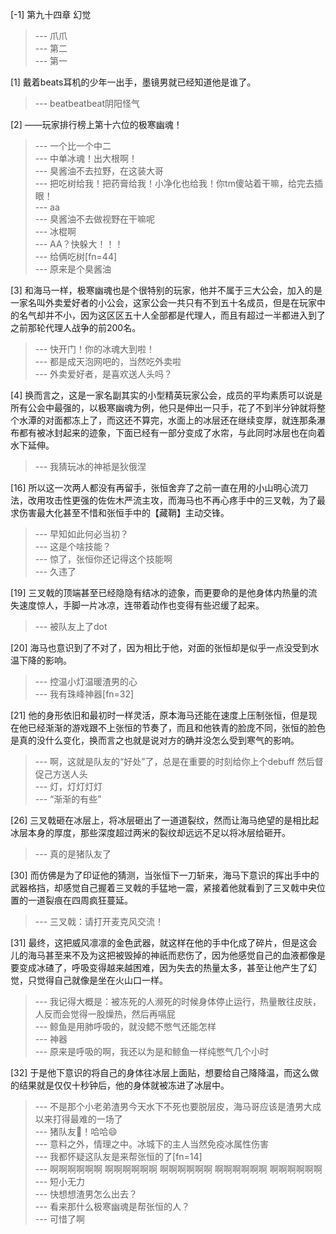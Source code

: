 
[-1] 第九十四章 幻觉
>--- 爪爪<br>
>--- 第二<br>
>--- 第一<br>

[1] 戴着beats耳机的少年一出手，墨镜男就已经知道他是谁了。
>--- beatbeatbeat阴阳怪气<br>

[2] ——玩家排行榜上第十六位的极寒幽魂！
>--- 一个比一个中二<br>
>--- 中单冰魂！出大根啊！<br>
>--- 臭酱油不去拉野，在这装大哥<br>
>--- 把吃树给我！把药膏给我！小净化也给我！你tm傻站着干嘛，给完去插眼！<br>
>--- aa<br>
>--- 臭酱油不去做视野在干嘛呢<br>
>--- 冰棍啊<br>
>--- AA？快躲大！！！<br>
>--- 给俩吃树[fn=44]<br>
>--- 原来是个臭酱油<br>

[3] 和海马一样，极寒幽魂也是个很特别的玩家，他并不属于三大公会，加入的是一家名叫外卖爱好者的小公会，这家公会一共只有不到五十名成员，但是在玩家中的名气却并不小，因为这区区五十人全部都是代理人，而且有超过一半都进入到了之前那轮代理人战争的前200名。
>--- 快开门！你的冰魂大到啦！<br>
>--- 都是成天泡网吧的，当然吃外卖啦<br>
>--- 外卖爱好者，是喜欢送人头吗？<br>

[4] 换而言之，这是一家名副其实的小型精英玩家公会，成员的平均素质可以说是所有公会中最强的，以极寒幽魂为例，他只是伸出一只手，花了不到半分钟就将整个水潭的对面都冻上了，而这还不算完，水面上的冰层还在继续变厚，就连那条瀑布都有被冰封起来的迹象，下面已经有一部分变成了水帘，与此同时冰层也在向着水下延伸。
>--- 我猜玩冰的神袛是狄俄涅<br>

[16] 所以这一次两人都没有再留手，张恒舍弃了之前一直在用的小山明心流刀法，改用攻击性更强的佐佐木严流主攻，而海马也不再心疼手中的三叉戟，为了最求伤害最大化甚至不惜和张恒手中的【藏鞘】主动交锋。
>--- 早知如此何必当初？<br>
>--- 这是个啥技能？<br>
>--- 惊了，张恒你还记得这个技能啊<br>
>--- 久违了<br>

[19] 三叉戟的顶端甚至已经隐隐有结冰的迹象，而更要命的是他身体内热量的流失速度惊人，手脚一片冰凉，连带着动作也变得有些迟缓了起来。
>--- 被队友上了dot<br>

[20] 海马也意识到了不对了，因为相比于他，对面的张恒却是似乎一点没受到水温下降的影响。
>--- 控温小灯温暖渣男的心<br>
>--- 我有珠峰神器[fn=32]<br>

[21] 他的身形依旧和最初时一样灵活，原本海马还能在速度上压制张恒，但是现在他已经渐渐的游戏跟不上张恒的节奏了，而且和他铁青的脸庞不同，张恒的脸色是真的没什么变化，换而言之也就是说对方的确并没怎么受到寒气的影响。
>--- 啊，这就是队友的“好处”了，总是在重要的时刻给你上个debuff 然后督促己方送人头<br>
>--- 灯，灯灯灯灯<br>
>--- “渐渐的有些”<br>

[26] 三叉戟砸在冰层上，将冰层砸出了一道道裂纹，然而让海马绝望的是相比起冰层本身的厚度，那些深度超过两米的裂纹却远远不足以将冰层给砸开。
>--- 真的是猪队友了<br>

[30] 而仿佛是为了印证他的猜测，当张恒下一刀斩来，海马下意识的挥出手中的武器格挡，却感觉自己握着三叉戟的手猛地一震，紧接着他就看到了三叉戟中央位置的一道裂痕在四周疯狂蔓延。
>--- 三叉戟：请打开麦克风交流！<br>

[31] 最终，这把威风凛凛的金色武器，就这样在他的手中化成了碎片，但是这会儿的海马甚至来不及为这把被毁掉的神祇而悲伤了，因为他感觉自己的血液都像是要变成冰碴了，呼吸变得越来越困难，因为失去的热量太多，甚至让他产生了幻觉，只觉得自己就像是坐在火山口一样。
>--- 我记得大概是：被冻死的人濒死的时候身体停止运行，热量散往皮肤，人反而会觉得一股燥热，然后再嗝屁<br>
>--- 鲸鱼是用肺呼吸的，就没鳃不憋气还能怎样<br>
>--- 神器<br>
>--- 原来是呼吸的啊，我还以为是和鲸鱼一样纯憋气几个小时<br>

[32] 于是他下意识的将自己的身体往冰层上面贴，想要给自己降降温，而这么做的结果就是仅仅十秒钟后，他的身体就被冻进了冰层中。
>--- 不是那个小老弟渣男今天水下不死也要脱层皮，海马哥应该是渣男大成以来打得最难的一场了<br>
>--- 猪队友🐷！哈哈😄<br>
>--- 意料之外，情理之中。冰城下的主人当然免疫冰属性伤害<br>
>--- 我都怀疑这队友是来帮张恒的了[fn=14]<br>
>--- 啊啊啊啊啊啊
啊啊啊啊啊啊
啊啊啊啊啊啊
啊啊啊啊啊啊
啊啊啊啊啊啊<br>
>--- 短小无力<br>
>--- 快想想渣男怎么出去？<br>
>--- 看来那什么极寒幽魂是帮张恒的人？<br>
>--- 可惜了啊<br>
